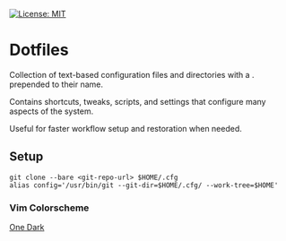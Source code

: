 [![License: MIT](https://img.shields.io/badge/License-MIT-green.svg)](https://opensource.org/licenses/MIT)

# Dotfiles
Collection of text-based configuration files and directories with a . prepended to their name.

Contains shortcuts, tweaks, scripts, and settings that configure many aspects of the system.

Useful for faster workflow setup and restoration when needed.

## Setup
```
git clone --bare <git-repo-url> $HOME/.cfg
alias config='/usr/bin/git --git-dir=$HOME/.cfg/ --work-tree=$HOME'
```
### Vim Colorscheme
[One Dark](https://github.com/joshdick/onedark.vim)

